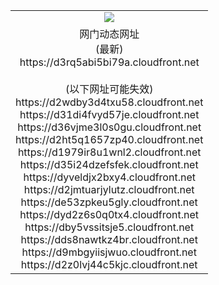 ﻿<table>
  <tr></tr>
  <tr><td colspan=2 align=center><img src="https://d3rq5abi5bi79a.cloudfront.net/Up/oGate.jpg" /></td></tr>
  <tr><td colspan=2 align=center>网门动态网址<br/>(最新)
<br>https://d3rq5abi5bi79a.cloudfront.net
<br/><br/>(以下网址可能失效)
<br>https://d2wdby3d4txu58.cloudfront.net
<br>https://d31di4fvyd57je.cloudfront.net
<br>https://d36vjme3l0s0gu.cloudfront.net
<br>https://d2ht5q1657zp40.cloudfront.net
<br>https://d1979ir8u1wnl2.cloudfront.net
<br>https://d35i24dzefsfek.cloudfront.net
<br>https://dyveldjx2bxy4.cloudfront.net
<br>https://d2jmtuarjylutz.cloudfront.net
<br>https://de53zpkeu5gly.cloudfront.net
<br>https://dyd2z6s0q0tx4.cloudfront.net
<br>https://dby5vssitsje5.cloudfront.net
<br>https://dds8nawtkz4br.cloudfront.net
<br>https://d9mbgyiisjwuo.cloudfront.net
<br>https://d2z0lvj44c5kjc.cloudfront.net
    </td>
  </tr>
</table>
